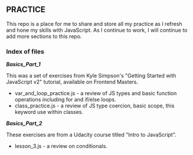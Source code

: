 ## PRACTICE

This repo is a place for me to share and store all my practice as I refresh and hone my skills with JavaScript. As I continue to work, I will continue to add more sections to this repo. 


### Index of files


*__Basics_Part_1__*

This was a set of exercises from Kyle Simpson's "Getting Started with JavaScript v2" tutorial, available on Frontend Masters. 
* var_and_loop_practice.js - a review of JS types and basic function operations including for and if/else loops. 
* class_practice.js - a review of JS type coercion, basic scope, this keyword use within classes. 

*__Basics_Part_2__*

These exercises are from a Udacity course titled "Intro to JavaScript".
* lesson_3.js - a review on conditionals.
